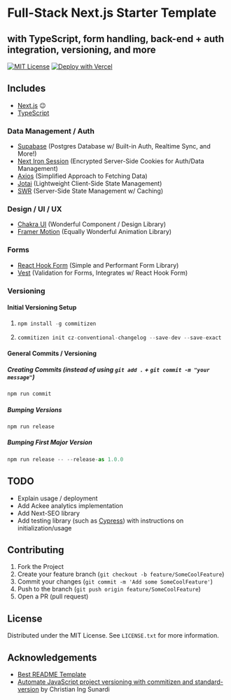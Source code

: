 # Full-Stack Next.js Starter Template

## with TypeScript, form handling, back-end + auth integration, versioning, and more

[![MIT License](https://img.shields.io/github/license/othneildrew/best-readme-template.svg?style=for-the-badge)](https://github.com/othneildrew/best-readme-template/blob/master/license.txt)
[![Deploy with Vercel](https://vercel.com/button)](https://vercel.com/new/git/external?repository-url=https%3A%2F%2Fgithub.com%dayvista%2Fnext.js-template)

## Includes

- [Next.js](https://nextjs.org/) 😉
- [TypeScript](https://nextjs.org/docs/basic-features/typescript)

### Data Management / Auth

- [Supabase](https://supabase.io) (Postgres Database w/ Built-in Auth, Realtime Sync, and More!)
- [Next Iron Session](https://github.com/vvo/next-iron-session) (Encrypted Server-Side Cookies for Auth/Data Management)
- [Axios](https://github.com/axios/axios) (Simplified Approach to Fetching Data)
- [Jotai](https://github.com/pmndrs/jotai) (Lightweight Client-Side State Management)
- [SWR](https://swr.vercel.app/) (Server-Side State Management w/ Caching)

### Design / UI / UX

- [Chakra UI](https://chakra-ui.com) (Wonderful Component / Design Library)
- [Framer Motion](https://www.framer.com/api/motion/) (Equally Wonderful Animation Library)

### Forms

- [React Hook Form](https://react-hook-form.com/) (Simple and Performant Form Library)
- [Vest](https://ealush.com/vest/#/) (Validation for Forms, Integrates w/ React Hook Form)

### Versioning

#### Initial Versioning Setup

1. ```js
   npm install -g commitizen
   ```

2. ```js
   commitizen init cz-conventional-changelog --save-dev --save-exact
   ```

#### General Commits / Versioning

##### Creating Commits (instead of using `git add .` + `git commit -m "your message"`)

```js
npm run commit
```

##### Bumping Versions

```js
npm run release

```

##### Bumping First Major Version

```js
npm run release -- --release-as 1.0.0
```

## TODO

- Explain usage / deployment
- Add Ackee analytics implementation
- Add Next-SEO library
- Add testing library (such as [Cypress](https://www.cypress.io/)) with instructions on initialization/usage

## Contributing

1. Fork the Project
2. Create your feature branch (`git checkout -b feature/SomeCoolFeature`)
3. Commit your changes (`git commit -m 'Add some SomeCoolFeature'`)
4. Push to the branch (`git push origin feature/SomeCoolFeature`)
5. Open a PR (pull request)

## License

Distributed under the MIT License. See `LICENSE.txt` for more information.

## Acknowledgements

- [Best README Template](https://github.com/othneildrew/Best-README-Template)
- [Automate JavaScript project versioning with commitizen and standard-version](https://medium.com/tunaiku-tech/automate-javascript-project-versioning-with-commitizen-and-standard-version-6a967afae7) by Christian Ing Sunardi
